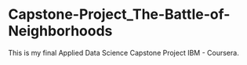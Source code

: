 # Capstone-Project_The-Battle-of-Neighborhoods
This is my final Applied Data Science Capstone Project IBM - Coursera.
